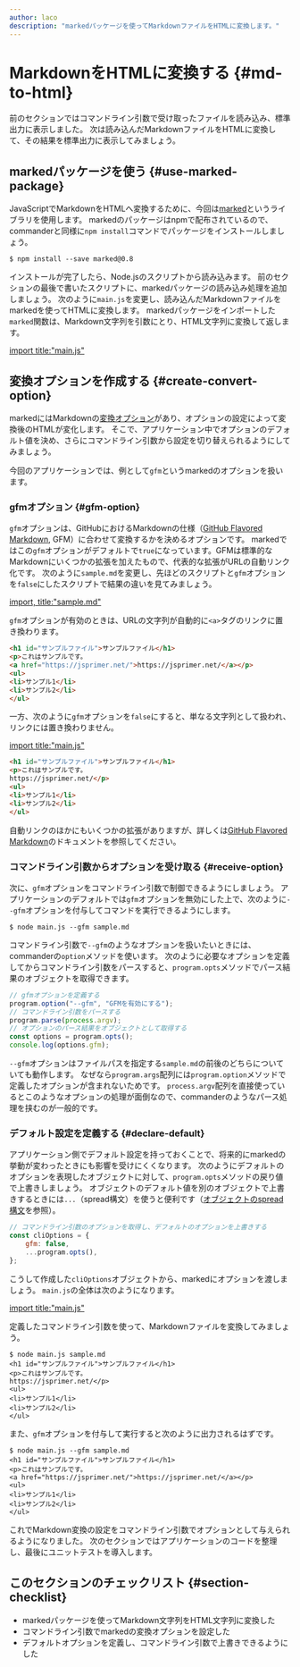 ```yaml
---
author: laco 
description: "markedパッケージを使ってMarkdownファイルをHTMLに変換します。"
---
```


# MarkdownをHTMLに変換する {#md-to-html}

前のセクションではコマンドライン引数で受け取ったファイルを読み込み、標準出力に表示しました。
次は読み込んだMarkdownファイルをHTMLに変換して、その結果を標準出力に表示してみましょう。

## markedパッケージを使う {#use-marked-package}

JavaScriptでMarkdownをHTMLへ変換するために、今回は[marked][]というライブラリを使用します。
markedのパッケージはnpmで配布されているので、commanderと同様に`npm install`コマンドでパッケージをインストールしましょう。

```shell-session
$ npm install --save marked@0.8
```

インストールが完了したら、Node.jsのスクリプトから読み込みます。
前のセクションの最後で書いたスクリプトに、markedパッケージの読み込み処理を追加しましょう。
次のように`main.js`を変更し、読み込んだMarkdownファイルをmarkedを使ってHTMLに変換します。
markedパッケージをインポートした`marked`関数は、Markdown文字列を引数にとり、HTML文字列に変換して返します。

[import title:"main.js"](src/main-1.js)

## 変換オプションを作成する {#create-convert-option}

markedにはMarkdownの[変換オプション][]があり、オプションの設定によって変換後のHTMLが変化します。
そこで、アプリケーション中でオプションのデフォルト値を決め、さらにコマンドライン引数から設定を切り替えられるようにしてみましょう。

今回のアプリケーションでは、例として`gfm`というmarkedのオプションを扱います。

### gfmオプション {#gfm-option}

`gfm`オプションは、GitHubにおけるMarkdownの仕様（[GitHub Flavored Markdown][], GFM）に合わせて変換するかを決めるオプションです。
markedではこの`gfm`オプションがデフォルトで`true`になっています。GFMは標準的なMarkdownにいくつかの拡張を加えたもので、代表的な拡張がURLの自動リンク化です。
次のように`sample.md`を変更し、先ほどのスクリプトと`gfm`オプションを`false`にしたスクリプトで結果の違いを見てみましょう。

[import, title:"sample.md"](src/sample.md)

`gfm`オプションが有効のときは、URLの文字列が自動的に`<a>`タグのリンクに置き換わります。

```html
<h1 id="サンプルファイル">サンプルファイル</h1>
<p>これはサンプルです。
<a href="https://jsprimer.net/">https://jsprimer.net/</a></p>
<ul>
<li>サンプル1</li>
<li>サンプル2</li>
</ul>
```

一方、次のように`gfm`オプションを`false`にすると、単なる文字列として扱われ、リンクには置き換わりません。

[import title:"main.js"](src/main-2.js)

```html
<h1 id="サンプルファイル">サンプルファイル</h1>
<p>これはサンプルです。
https://jsprimer.net/</p>
<ul>
<li>サンプル1</li>
<li>サンプル2</li>
</ul>
```

自動リンクのほかにもいくつかの拡張がありますが、詳しくは[GitHub Flavored Markdown][]のドキュメントを参照してください。

### コマンドライン引数からオプションを受け取る {#receive-option}

次に、`gfm`オプションをコマンドライン引数で制御できるようにしましょう。
アプリケーションのデフォルトでは`gfm`オプションを無効にした上で、次のように`--gfm`オプションを付与してコマンドを実行できるようにします。

```shell-session
$ node main.js --gfm sample.md
```

コマンドライン引数で`--gfm`のようなオプションを扱いたいときには、commanderの`option`メソッドを使います。
次のように必要なオプションを定義してからコマンドライン引数をパースすると、`program.opts`メソッドでパース結果のオブジェクトを取得できます。

<!-- 差分コードなので -->
<!-- doctest:disable -->
```js
// gfmオプションを定義する
program.option("--gfm", "GFMを有効にする");
// コマンドライン引数をパースする
program.parse(process.argv);
// オプションのパース結果をオブジェクトとして取得する
const options = program.opts();
console.log(options.gfm);
```

`--gfm`オプションはファイルパスを指定する`sample.md`の前後のどちらについていても動作します。
なぜなら`program.args`配列には`program.option`メソッドで定義したオプションが含まれないためです。
`process.argv`配列を直接使っているとこのようなオプションの処理が面倒なので、commanderのようなパース処理を挟むのが一般的です。

### デフォルト設定を定義する {#declare-default}

アプリケーション側でデフォルト設定を持っておくことで、将来的にmarkedの挙動が変わったときにも影響を受けにくくなります。
次のようにデフォルトのオプションを表現したオブジェクトに対して、`program.opts`メソッドの戻り値で上書きしましょう。
オブジェクトのデフォルト値を別のオブジェクトで上書きするときには`...`（spread構文）を使うと便利です（[オブジェクトのspread構文][]を参照）。

<!-- 差分コードなので -->
<!-- doctest:disable -->
```js
// コマンドライン引数のオプションを取得し、デフォルトのオプションを上書きする
const cliOptions = {
    gfm: false,
    ...program.opts(),
};
```

こうして作成した`cliOptions`オブジェクトから、markedにオプションを渡しましょう。
`main.js`の全体は次のようになります。

[import title:"main.js"](src/main-3.js)

定義したコマンドライン引数を使って、Markdownファイルを変換してみましょう。

```shell-session
$ node main.js sample.md
<h1 id="サンプルファイル">サンプルファイル</h1>
<p>これはサンプルです。
https://jsprimer.net/</p>
<ul>
<li>サンプル1</li>
<li>サンプル2</li>
</ul>
```

また、`gfm`オプションを付与して実行すると次のように出力されるはずです。

```shell-session
$ node main.js --gfm sample.md 
<h1 id="サンプルファイル">サンプルファイル</h1>
<p>これはサンプルです。
<a href="https://jsprimer.net/">https://jsprimer.net/</a></p>
<ul>
<li>サンプル1</li>
<li>サンプル2</li>
</ul>
```

これでMarkdown変換の設定をコマンドライン引数でオプションとして与えられるようになりました。
次のセクションではアプリケーションのコードを整理し、最後にユニットテストを導入します。

## このセクションのチェックリスト {#section-checklist}

- markedパッケージを使ってMarkdown文字列をHTML文字列に変換した
- コマンドライン引数でmarkedの変換オプションを設定した
- デフォルトオプションを定義し、コマンドライン引数で上書きできるようにした

[marked]: https://github.com/chjj/marked
[変換オプション]: https://marked.js.org/#/USING_ADVANCED.md#options
[GitHub Flavored Markdown]: https://github.github.com/gfm/
[オブジェクトのspread構文]: ../../../basic/object/README.md#object-spread-syntax
